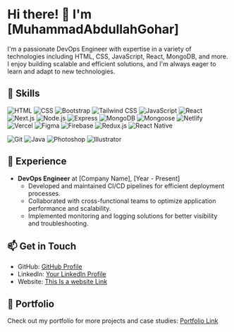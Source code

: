 <!-- Replace the placeholders with your actual content -->

# Hi there! 👋 I'm [MuhammadAbdullahGohar]



I'm a passionate DevOps Engineer with expertise in a variety of technologies including HTML, CSS, JavaScript, React, MongoDB, and more. I enjoy building scalable and efficient solutions, and I'm always eager to learn and adapt to new technologies.

## 🚀 Skills

![HTML](https://img.shields.io/badge/HTML-Expert-orange?style=flat-square&logo=html5)
![CSS](https://img.shields.io/badge/CSS-Expert-blue?style=flat-square&logo=css3)
![Bootstrap](https://img.shields.io/badge/Bootstrap-Expert-purple?style=flat-square&logo=bootstrap)
![Tailwind CSS](https://img.shields.io/badge/Tailwind_CSS-Expert-blueviolet?style=flat-square&logo=tailwind-css)
![JavaScript](https://img.shields.io/badge/JavaScript-Expert-yellow?style=flat-square&logo=javascript)
![React](https://img.shields.io/badge/React-Expert-blue?style=flat-square&logo=react)
![Next.js](https://img.shields.io/badge/Next.js-Expert-black?style=flat-square&logo=next.js)
![Node.js](https://img.shields.io/badge/Node.js-Expert-green?style=flat-square&logo=node.js)
![Express](https://img.shields.io/badge/Express-Expert-lightgrey?style=flat-square&logo=express)
![MongoDB](https://img.shields.io/badge/MongoDB-Expert-green?style=flat-square&logo=mongodb)
![Mongoose](https://img.shields.io/badge/Mongoose-Expert-yellow?style=flat-square&logo=mongoose)
![Netlify](https://img.shields.io/badge/Netlify-Expert-blue?style=flat-square&logo=netlify)
![Vercel](https://img.shields.io/badge/Vercel-Expert-black?style=flat-square&logo=vercel)
![Figma](https://img.shields.io/badge/Figma-Expert-purple?style=flat-square&logo=figma)
![Firebase](https://img.shields.io/badge/Firebase-Expert-yellow?style=flat-square&logo=firebase)
![Redux.js](https://img.shields.io/badge/Redux.js-Expert-purple?style=flat-square&logo=redux)
![React Native](https://img.shields.io/badge/React_Native-Expert-green?style=flat-square&logo=react)

![Git](https://img.shields.io/badge/Git-Expert-orange?style=flat-square&logo=git)
![Java](https://img.shields.io/badge/Java-Intermediate-red?style=flat-square&logo=java)
![Photoshop](https://img.shields.io/badge/Photoshop-Intermediate-blue?style=flat-square&logo=adobe-photoshop)
![Illustrator](https://img.shields.io/badge/Illustrator-Intermediate-orange?style=flat-square&logo=adobe-illustrator)

## 💼 Experience

- **DevOps Engineer** at [Company Name], [Year - Present]
  - Developed and maintained CI/CD pipelines for efficient deployment processes.
  - Collaborated with cross-functional teams to optimize application performance and scalability.
  - Implemented monitoring and logging solutions for better visibility and troubleshooting.





## 📫 Get in Touch

- GitHub: [GitHub Profile](https://github.com/muhammadabdullahgohar572)
- LinkedIn: [Your LinkedIn Profile](https://www.linkedin.com/in/muhammad-abdullah-gohar-44b7502a2/)
- Website: [This Is a website Link](https://mabdullahm14.netlify.app/)

## 🎨 Portfolio

Check out my portfolio for more projects and case studies: [Portfolio Link](link_to_your_portfolio)
